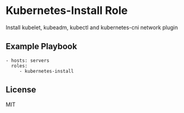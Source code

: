 Kubernetes-Install Role
=========

Install kubelet, kubeadm, kubectl and kubernetes-cni network plugin

Example Playbook
----------------

    - hosts: servers
      roles:
         - kubernetes-install

License
-------

MIT
